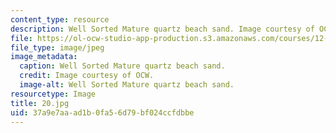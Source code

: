 ```yaml
---
content_type: resource
description: Well Sorted Mature quartz beach sand. Image courtesy of OCW.
file: https://ol-ocw-studio-app-production.s3.amazonaws.com/courses/12-110-sedimentary-geology-fall-2004/37a9e7aaad1b0fa56d79bf024ccfdbbe_20.jpg
file_type: image/jpeg
image_metadata:
  caption: Well Sorted Mature quartz beach sand.
  credit: Image courtesy of OCW.
  image-alt: Well Sorted Mature quartz beach sand.
resourcetype: Image
title: 20.jpg
uid: 37a9e7aa-ad1b-0fa5-6d79-bf024ccfdbbe
---
```

